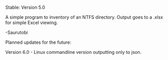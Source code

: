 Stable: Version 5.0

A simple program to inventory of an NTFS directory.
Output goes to a .xlsx for simple Excel viewing.

-Saurutobi

Planned updates for the future:

Version 6.0 - Linux commandline version outputting only to json.
